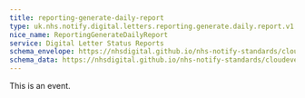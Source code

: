 ```yaml
---
title: reporting-generate-daily-report
type: uk.nhs.notify.digital.letters.reporting.generate.daily.report.v1
nice_name: ReportingGenerateDailyReport
service: Digital Letter Status Reports
schema_envelope: https://nhsdigital.github.io/nhs-notify-standards/cloudevents/nhs-notify-example-event.schema.json
schema_data: https://nhsdigital.github.io/nhs-notify-standards/cloudevents/nhs-notify-example-event-data.schema.json
---
```


This is an event.
